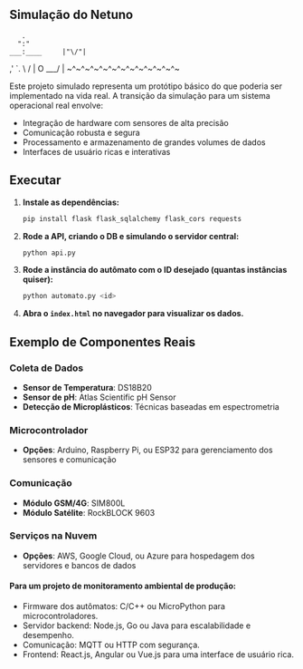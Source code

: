 
## Simulação do Netuno

       .
      ":"
    ___:____     |"\/"|
  ,'        `.    \  /
  |  O        \___/  |
~^~^~^~^~^~^~^~^~^~^~^~^~

Este projeto simulado representa um protótipo básico do que poderia ser implementado na vida real.
A transição da simulação para um sistema operacional real envolve:
- Integração de hardware com sensores de alta precisão
- Comunicação robusta e segura
- Processamento e armazenamento de grandes volumes de dados
- Interfaces de usuário ricas e interativas

## Executar

1. **Instale as dependências:**
   ```sh
   pip install flask flask_sqlalchemy flask_cors requests
   ```

2. **Rode a API, criando o DB e simulando o servidor central:**
   ```sh
   python api.py
   ```

3. **Rode a instância do autômato com o ID desejado (quantas instâncias quiser):**
   ```sh
   python automato.py <id>
   ```

4. **Abra o `index.html` no navegador para visualizar os dados.**

## Exemplo de Componentes Reais

### Coleta de Dados
- **Sensor de Temperatura**: DS18B20
- **Sensor de pH**: Atlas Scientific pH Sensor
- **Detecção de Microplásticos**: Técnicas baseadas em espectrometria

### Microcontrolador
- **Opções**: Arduino, Raspberry Pi, ou ESP32 para gerenciamento dos sensores e comunicação

### Comunicação
- **Módulo GSM/4G**: SIM800L
- **Módulo Satélite**: RockBLOCK 9603

### Serviços na Nuvem
- **Opções**: AWS, Google Cloud, ou Azure para hospedagem dos servidores e bancos de dados

####  Para um projeto de monitoramento ambiental de produção:

- Firmware dos autômatos: C/C++ ou MicroPython para microcontroladores.
- Servidor backend: Node.js, Go ou Java para escalabilidade e desempenho.
- Comunicação: MQTT ou HTTP com segurança.
- Frontend: React.js, Angular ou Vue.js para uma interface de usuário rica.